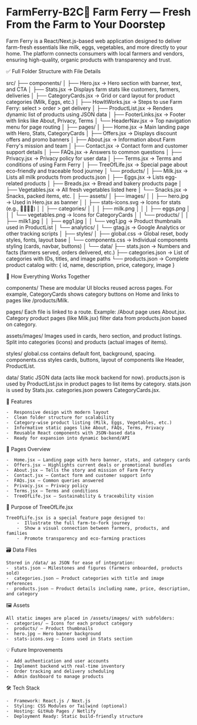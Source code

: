 # FarmFerry-B2C🐄 Farm Ferry — Fresh From the Farm to Your Doorstep

Farm Ferry is a React/Next.js-based web application designed to deliver farm-fresh essentials like milk, eggs, vegetables, and more directly to your home. The platform connects consumers with local farmers and vendors, ensuring high-quality, organic products with transparency and trust.

✅ Full Folder Structure with File Details


src/
├── components/
│   ├── Hero.jsx              → Hero section with banner, text, and CTA
│   ├── Stats.jsx             → Displays farm stats like customers, farmers, deliveries
│   ├── CategoryCards.jsx     → Grid or card layout for product categories (Milk, Eggs, etc.)
│   ├── HowItWorks.jsx        → Steps to use Farm Ferry: select > order > get delivery
│   ├── ProductList.jsx       → Renders dynamic list of products using JSON data
│   ├── FooterLinks.jsx       → Footer with links like About, Privacy, Terms
│   └── HeaderNav.jsx         → Top navigation menu for page routing
│
├── pages/
│   ├── Home.jsx              → Main landing page with Hero, Stats, CategoryCards
│   ├── Offers.jsx            → Displays discount offers and promo banners
│   ├── About.jsx             → Information about Farm Ferry's mission and team
│   ├── Contact.jsx           → Contact form and customer support details
│   ├── FAQs.jsx              → Answers to common questions
│   ├── Privacy.jsx           → Privacy policy for user data
│   ├── Terms.jsx             → Terms and conditions of using Farm Ferry
│   ├── TreeOfLife.jsx        → Special page about eco-friendly and traceable food journey
│   └── products/
│       ├── Milk.jsx          → Lists all milk products from products.json
│       ├── Eggs.jsx          → Lists egg-related products
│       ├── Breads.jsx        → Bread and bakery products page
│       ├── Vegetables.jsx    → All fresh vegetables listed here
│       └── Snacks.jsx        → Snacks, packed items, etc.
│
├── assets/
│   ├── images/
│   │   ├── hero.jpg              → Used in Hero.jsx as banner
│   │   ├── stats-icons.svg       → Icons for stats (e.g., 👨‍🌾👩‍🌾)
│   │   ├── categories/
│   │   │   ├── milk.png
│   │   │   ├── eggs.png
│   │   │   └── vegetables.png    → Icons for CategoryCards
│   │   └── products/
│   │       ├── milk1.jpg
│   │       ├── egg1.jpg
│   │       └── veg1.jpg          → Product thumbnails used in ProductList
│   └── analytics/
│       └── gtag.js               → Google Analytics or other tracking scripts
│
├── styles/
│   ├── global.css           → Global reset, body styles, fonts, layout base
│   └── components.css       → Individual components styling (cards, navbar, buttons)
│
└── data/
    ├── stats.json           → Numbers and facts (farmers served, orders delivered, etc.)
    ├── categories.json      → List of categories with IDs, titles, and image paths
    └── products.json        → Complete product catalog with:
                              {
                                id,
                                name,
                                description,
                                price,
                                category,
                                image
                              }


🔎 How Everything Works Together

components/
        These are modular UI blocks reused across pages.
        For example, CategoryCards shows category buttons on Home and links to pages like /products/Milk.

pages/
        Each file is linked to a route.
        Example: /About page uses About.jsx.
        Category product pages (like Milk.jsx) filter data from products.json based on category.

assets/images/
        Images used in cards, hero section, and product listings.
        Split into categories (icons) and products (actual images of items).

styles/
        global.css contains default font, background, spacing.
        components.css styles cards, buttons, layout of components like Header, ProductList.

data/
        Static JSON data (acts like mock backend for now).
        products.json is used by ProductList.jsx in product pages to list items by category.
        stats.json is used by Stats.jsx.
        categories.json powers CategoryCards.jsx.

🚀 Features

    -  Responsive design with modern layout
    -  Clean folder structure for scalability
    -  Category-wise product listing (Milk, Eggs, Vegetables, etc.)
    -  Informative static pages like About, FAQs, Terms, Privacy
    -  Reusable React components with JSON-based data
    -  Ready for expansion into dynamic backend/API

📄 Pages Overview

    -  Home.jsx – Landing page with hero banner, stats, and category cards
    -  Offers.jsx – Highlights current deals or promotional bundles
    -  About.jsx – Tells the story and mission of Farm Ferry
    -  Contact.jsx – Contact form and customer support info
    -  FAQs.jsx – Common queries answered
    -  Privacy.jsx – Privacy policy
    -  Terms.jsx – Terms and conditions
    -  TreeOfLife.jsx – Sustainability & traceability vision

🌱 Purpose of TreeOfLife.jsx

    TreeOfLife.jsx is a special feature page designed to:
        -  Illustrate the full farm-to-fork journey
        -  Show a visual connection between farmers, products, and families
        -  Promote transparency and eco-farming practices

🗃️ Data Files

    Stored in /data/ as JSON for ease of integration:
    -  stats.json – Milestones and figures (farmers onboarded, products sold)
    -  categories.json – Product categories with title and image references
    -  products.json – Product details including name, price, description, and category

🖼️ Assets

    All static images are placed in /assets/images/ with subfolders:
    -  categories/ – Icons for each product category
    -  products/ – Product thumbnails
    -  hero.jpg – Hero banner background
    -  stats-icons.svg – Icons used in Stats section

💡 Future Improvements

    -  Add authentication and user accounts
    -  Implement backend with real-time inventory
    -  Order tracking and delivery scheduling
    -  Admin dashboard to manage products

🛠️ Tech Stack

    -  Framework: React.js / Next.js
    -  Styling: CSS Modules or Tailwind (optional)
    -  Hosting: GitHub Pages / Netlify
    -  Deployment Ready: Static build-friendly structure